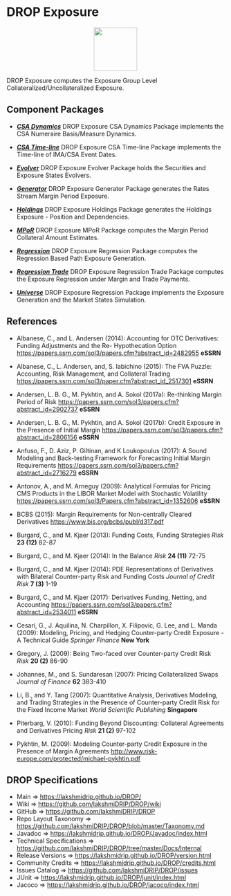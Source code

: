 # DROP Exposure

<p align="center"><img src="https://github.com/lakshmiDRIP/DROP/blob/master/DRIP_Logo.gif?raw=true" width="100"></p>

DROP Exposure computes the Exposure Group Level Collateralized/Uncollateralized Exposure.


## Component Packages

 * [***CSA Dynamics***](https://github.com/lakshmiDRIP/DROP/tree/master/src/main/java/org/drip/exposure/csadynamics)
DROP Exposure CSA Dynamics Package implements the CSA Numeraire Basis/Measure Dynamics.

 * [***CSA Time-line***](https://github.com/lakshmiDRIP/DROP/tree/master/src/main/java/org/drip/exposure/csatimeline)
DROP Exposure CSA Time-line Package implements the Time-line of IMA/CSA Event Dates.

 * [***Evolver***](https://github.com/lakshmiDRIP/DROP/tree/master/src/main/java/org/drip/exposure/evolver)
DROP Exposure Evolver Package holds the Securities and Exposure States Evolvers.

 * [***Generator***](https://github.com/lakshmiDRIP/DROP/tree/master/src/main/java/org/drip/exposure/generator)
DROP Exposure Generator Package generates the Rates Stream Margin Period Exposure.

 * [***Holdings***](https://github.com/lakshmiDRIP/DROP/tree/master/src/main/java/org/drip/exposure/holdings)
DROP Exposure Holdings Package generates the Holdings Exposure - Position and Dependencies.

 * [***MPoR***](https://github.com/lakshmiDRIP/DROP/tree/master/src/main/java/org/drip/exposure/mpor)
DROP Exposure MPoR Package computes the Margin Period Collateral Amount Estimates.

 * [***Regression***](https://github.com/lakshmiDRIP/DROP/tree/master/src/main/java/org/drip/exposure/regression)
DROP Exposure Regression Package computes the Regression Based Path Exposure Generation.

 * [***Regression Trade***](https://github.com/lakshmiDRIP/DROP/tree/master/src/main/java/org/drip/exposure/regressiontrade)
DROP Exposure Regression Trade Package computes the Exposure Regression under Margin and Trade Payments.

 * [***Universe***](https://github.com/lakshmiDRIP/DROP/tree/master/src/main/java/org/drip/exposure/universe)
DROP Exposure Regression Package implements the Exposure Generation and the Market States Simulation.


## References

 * Albanese, C., and L. Andersen (2014): Accounting for OTC Derivatives: Funding Adjustments and the Re-
 Hypothecation Option https://papers.ssrn.com/sol3/papers.cfm?abstract_id=2482955 <b>eSSRN</b>

 * Albanese, C., L. Andersen, and, S. Iabichino (2015): The FVA Puzzle: Accounting, Risk Management, and
 Collateral Trading https://papers.ssrn.com/sol3/paper.cfm?abstract_id_2517301 <b>eSSRN</b>

 * Andersen, L. B. G., M. Pykhtin, and A. Sokol (2017a): Re-thinking Margin Period of Risk
 https://papers.ssrn.com/sol3/papers.cfm?abstract_id=2902737 <b>eSSRN</b>

 * Andersen, L. B. G., M. Pykhtin, and A. Sokol (2017b): Credit Exposure in the Presence of Initial Margin
 https://papers.ssrn.com/sol3/papers.cfm?abstract_id=2806156 <b>eSSRN</b>

 * Anfuso, F., D. Aziz, P. Giltinan, and K Loukopoulus (2017): A Sound Modeling and Back-testing Framework
 for Forecasting Initial Margin Requirements
 https://papers.ssrn.com/sol3/papers.cfm?abstract_id=2716279 <b>eSSRN</b>

 * Antonov, A., and M. Arneguy (2009): Analytical Formulas for Pricing CMS Products in the LIBOR Market Model
 with Stochastic Volatility https://papers.ssrn.com/sol3/Papers.cfm?abstract_id=1352606 <b>eSSRN</b>

 * BCBS (2015): Margin Requirements for Non-centrally Cleared Derivatives
 https://www.bis.org/bcbs/publ/d317.pdf

 * Burgard, C., and M. Kjaer (2013): Funding Costs, Funding Strategies <i>Risk</i> <b>23 (12)</b> 82-87

 * Burgard, C., and M. Kjaer (2014): In the Balance <i>Risk</i> <b>24 (11)</b> 72-75

 * Burgard, C., and M. Kjaer (2014): PDE Representations of Derivatives with Bilateral Counter-party Risk and
 Funding Costs <i>Journal of Credit Risk</i> <b>7 (3)</b> 1-19

 * Burgard, C., and M. Kjaer (2017): Derivatives Funding, Netting, and Accounting
 https://papers.ssrn.com/sol3/papers.cfm?abstract_id=2534011 <b>eSSRN</b>

 * Cesari, G., J. Aquilina, N. Charpillon, X. Filipovic, G. Lee, and L. Manda (2009): Modeling, Pricing, and
 Hedging Counter-party Credit Exposure - A Technical Guide <i>Springer Finance</i> <b>New York</b>

 * Gregory, J. (2009): Being Two-faced over Counter-party Credit Risk <i>Risk</i> <b>20 (2)</b> 86-90

 * Johannes, M., and S. Sundaresan (2007): Pricing Collateralized Swaps <i>Journal of Finance</i> <b>62</b>
 383-410

 * Li, B., and Y. Tang (2007): Quantitative Analysis, Derivatives Modeling, and Trading Strategies in the
 Presence of Counter-party Credit Risk for the Fixed Income Market <i>World Scientific Publishing </i>
 <b>Singapore</b>

 * Piterbarg, V. (2010): Funding Beyond Discounting: Collateral Agreements and Derivatives Pricing
 <i>Risk</i> <b>21 (2)</b> 97-102

 * Pykhtin, M. (2009): Modeling Counter-party Credit Exposure in the Presence of Margin Agreements
 http://www.risk-europe.com/protected/michael-pykhtin.pdf


## DROP Specifications

 * Main                     => https://lakshmidrip.github.io/DROP/
 * Wiki                     => https://github.com/lakshmiDRIP/DROP/wiki
 * GitHub                   => https://github.com/lakshmiDRIP/DROP
 * Repo Layout Taxonomy     => https://github.com/lakshmiDRIP/DROP/blob/master/Taxonomy.md
 * Javadoc                  => https://lakshmidrip.github.io/DROP/Javadoc/index.html
 * Technical Specifications => https://github.com/lakshmiDRIP/DROP/tree/master/Docs/Internal
 * Release Versions         => https://lakshmidrip.github.io/DROP/version.html
 * Community Credits        => https://lakshmidrip.github.io/DROP/credits.html
 * Issues Catalog           => https://github.com/lakshmiDRIP/DROP/issues
 * JUnit                    => https://lakshmidrip.github.io/DROP/junit/index.html
 * Jacoco                   => https://lakshmidrip.github.io/DROP/jacoco/index.html
